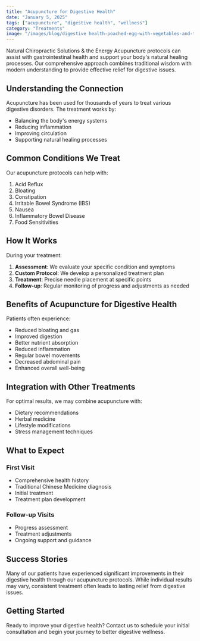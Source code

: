 ```yaml
---
title: "Acupuncture for Digestive Health"
date: "January 5, 2025"
tags: ["acupuncture", "digestive health", "wellness"]
category: "Treatments"
image: "/images/blog/digestive health-poached-egg-with-vegetables-and-tomatoes-on-blue-plateunsplash-xoyhuc15kjd.jpeg"
---
```


Natural Chiropractic Solutions & the Energy Acupuncture protocols can assist with gastrointestinal health and support your body's natural healing processes. Our comprehensive approach combines traditional wisdom with modern understanding to provide effective relief for digestive issues.

## Understanding the Connection

Acupuncture has been used for thousands of years to treat various digestive disorders. The treatment works by:

- Balancing the body's energy systems
- Reducing inflammation
- Improving circulation
- Supporting natural healing processes

## Common Conditions We Treat

Our acupuncture protocols can help with:

1. Acid Reflux
2. Bloating
3. Constipation
4. Irritable Bowel Syndrome (IBS)
5. Nausea
6. Inflammatory Bowel Disease
7. Food Sensitivities

## How It Works

During your treatment:

1. **Assessment**: We evaluate your specific condition and symptoms
2. **Custom Protocol**: We develop a personalized treatment plan
3. **Treatment**: Precise needle placement at specific points
4. **Follow-up**: Regular monitoring of progress and adjustments as needed

## Benefits of Acupuncture for Digestive Health

Patients often experience:

- Reduced bloating and gas
- Improved digestion
- Better nutrient absorption
- Reduced inflammation
- Regular bowel movements
- Decreased abdominal pain
- Enhanced overall well-being

## Integration with Other Treatments

For optimal results, we may combine acupuncture with:

- Dietary recommendations
- Herbal medicine
- Lifestyle modifications
- Stress management techniques

## What to Expect

### First Visit

- Comprehensive health history
- Traditional Chinese Medicine diagnosis
- Initial treatment
- Treatment plan development

### Follow-up Visits

- Progress assessment
- Treatment adjustments
- Ongoing support and guidance

## Success Stories

Many of our patients have experienced significant improvements in their digestive health through our acupuncture protocols. While individual results may vary, consistent treatment often leads to lasting relief from digestive issues.

## Getting Started

Ready to improve your digestive health? Contact us to schedule your initial consultation and begin your journey to better digestive wellness.
